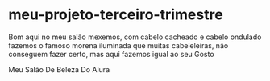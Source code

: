 # meu-projeto-terceiro-trimestre
<!DOCTYPE html>
<html lang="en">
<head>
    <meta charset="UTF-8">
    <meta name="viewport" content="width=device-width, initial-scale=1.0">
    <title>Document</title>
</head>
<body>
    
</body>
</html><!DOCTYPE html>
<html lang="pt-br">
<head>
    <meta charset="UTF-8">
    <meta name="viewport" content="width=device-width, initial-scale=1.0">
    <title>Flashcard</title>
</head>
<body>
    
</body> Bom aqui no meu salão mexemos, com cabelo cacheado e cabelo ondulado
 fazemos o famoso morena iluminada que muitas cabeleleiras, não conseguem fazer certo, mas aqui fazemos igual ao seu Gosto<body>
    <main>
    </main>
    <footer>
        <p> Meu Salão De Beleza Do Alura</p>
    </footer>
</body>
</html>


